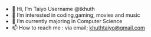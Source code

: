 - 👋 Hi, I’m Taiyo 
Username @tkhuth
- 👀 I’m interested in coding,gaming, movies and music
- 🌱 I’m currently majoring in Computer Science
- 📫 How to reach me : via email; khuthtaiyo@gmail.com

<!---
tkhuth/tkhuth is a ✨ special ✨ repository because its `README.md` (this file) appears on your GitHub profile.
You can click the Preview link to take a look at your changes.
--->
